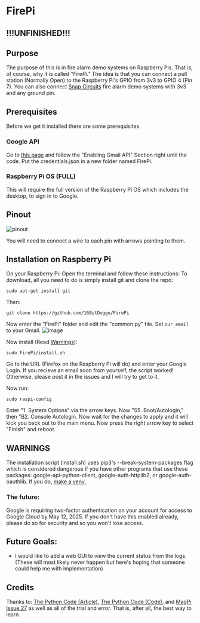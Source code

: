 # FirePi
## !!!UNFINISHED!!!
## Purpose
The purpose of this is in fire alarm demo systems on Raspberry Pis. That is, of course, why it is called _"FirePi."_ The idea is that you can connect a pull station (Normally Open) to the Raspberry Pi's GPIO from 3v3 to GPIO 4 (Pin 7). You can also connect [Snap Circuits](https://elenco.com/) fire alarm demo systems with 3v3 and any ground pin.

## Prerequisites
Before we get it installed there are some prerequisites.
### Google API
Go to [this page](https://thepythoncode.com/article/use-gmail-api-in-python) and follow the "Enabling Gmail API" Section right until the code. Put the credentials.json in a new folder named FirePi.
### Raspberry Pi OS **(FULL)**
This will require the full version of the Raspberry Pi OS which includes the desktop, to sign in to Google.

## Pinout
![pinout](https://github.com/user-attachments/assets/7cd5c46a-2c01-4009-a5ba-da127950a243)

You will need to connect a wire to each pin with arrows pointing to them.

## Installation on Raspberry Pi
On your Raspberry Pi:
Open the terminal and follow these instructions:
To download, all you need to do is simply install git and clone the repo:
```
sudo apt-get install git
```
Then:
```
git clone https://github.com/16BitDoggo/FirePi
```
Now enter the "FirePi" folder and edit the "common.py" file. Set `our_email` to your Gmail.
![image](https://github.com/user-attachments/assets/ffdffd8d-e49d-40b5-bc79-059ecd2ab9a5)

Now install (Read [Warnings](https://github.com/16BitDoggo/FirePi/new/main?readme=1#warnings)):
```
sudo FirePi/install.sh
```
Go to the URL (Firefox on the Raspberry Pi will do) and enter your Google Login.
If you recieve an email soon from yourself, the script worked! Otherwise, please post it in the issues and I will try to get to it.

Now run:
```
sudo raspi-config
```
Enter "1. System Options" via the arrow keys. Now "S5. Boot/Autologin," then "B2. Console Autologin. Now wait for the changes to apply and it will kick you back out to the main menu. Now press the right arrow key to select "Finish" and reboot.

## WARNINGS
The installation script (install.sh) uses pip3's --break-system-packages flag which is considered dangerous if you have other programs that use these packages: google-api-python-client, google-auth-httplib2, or google-auth-oauthlib. If you do, [make a venv.](https://docs.python.org/3/library/venv.html)

### The future:
Google is requiring two-factor authentication on your account for access to Google Cloud by May 12, 2025. If you don't have this enabled already, please do so for security and so you won't lose access.

## Future Goals:
- I would like to add a web GUI to view the current status from the logs.
(These will most likely never happen but here's hoping that someone could help me with implementation)

## Credits
Thanks to: [The Python Code (Article)](https://thepythoncode.com/article/use-gmail-api-in-python), [The Python Code (Code)](https://thepythoncode.com/code/use-gmail-api-in-python), and [MagPi Issue 27](https://issuu.com/themagpi/docs/issue27final/17?e=1) as well as all of the trial and error. That is, after all, the best way to learn.

